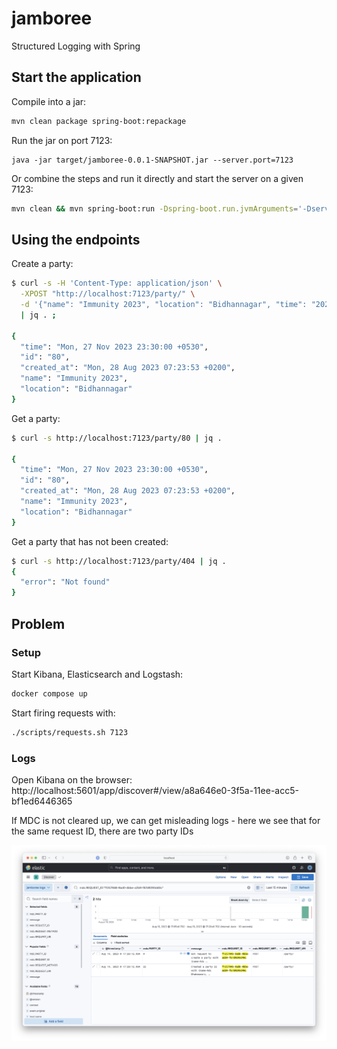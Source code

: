 # jamboree

Structured Logging with Spring

## Start the application

Compile into a jar:

```bash 
mvn clean package spring-boot:repackage 
```

Run the jar on port 7123:

```
java -jar target/jamboree-0.0.1-SNAPSHOT.jar --server.port=7123
```

Or combine the steps and run it directly and start the server on a given 7123:

```bash 
mvn clean && mvn spring-boot:run -Dspring-boot.run.jvmArguments='-Dserver.port=7123'
```

## Using the endpoints

Create a party:

```bash
$ curl -s -H 'Content-Type: application/json' \
  -XPOST "http://localhost:7123/party/" \
  -d '{"name": "Immunity 2023", "location": "Bidhannagar", "time": "2023-11-27 23:30 Asia/Kolkata"}'\
  | jq . ;

{
  "time": "Mon, 27 Nov 2023 23:30:00 +0530",
  "id": "80",
  "created_at": "Mon, 28 Aug 2023 07:23:53 +0200",
  "name": "Immunity 2023",
  "location": "Bidhannagar"
}
```

Get a party:

```bash
$ curl -s http://localhost:7123/party/80 | jq .

{
  "time": "Mon, 27 Nov 2023 23:30:00 +0530",
  "id": "80",
  "created_at": "Mon, 28 Aug 2023 07:23:53 +0200",
  "name": "Immunity 2023",
  "location": "Bidhannagar"
}
```

Get a party that has not been created:

```bash
$ curl -s http://localhost:7123/party/404 | jq .
{
  "error": "Not found"
}
```

## Problem

### Setup
Start Kibana, Elasticsearch and Logstash:
```bash
docker compose up
```

Start firing requests with:
```bash
./scripts/requests.sh 7123
```

### Logs
Open Kibana on the browser: http://localhost:5601/app/discover#/view/a8a646e0-3f5a-11ee-acc5-bf1ed6446365


If MDC is not cleared up, we can get misleading logs - here we see that for the same request ID, there are
two party IDs

![Alt text](src/main/resources/kibana_1.png)